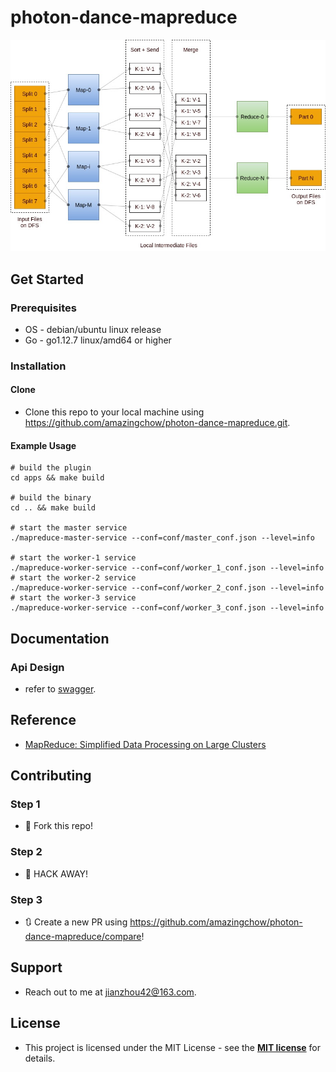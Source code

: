 # photon-dance-mapreduce

![mapreduce](doc/mr.jpg)

## Get Started

### Prerequisites

* OS - debian/ubuntu linux release
* Go - go1.12.7 linux/amd64 or higher

### Installation

#### Clone

* Clone this repo to your local machine using https://github.com/amazingchow/photon-dance-mapreduce.git.

#### Example Usage

```shell
# build the plugin
cd apps && make build

# build the binary
cd .. && make build

# start the master service
./mapreduce-master-service --conf=conf/master_conf.json --level=info

# start the worker-1 service
./mapreduce-worker-service --conf=conf/worker_1_conf.json --level=info
# start the worker-2 service
./mapreduce-worker-service --conf=conf/worker_2_conf.json --level=info
# start the worker-3 service
./mapreduce-worker-service --conf=conf/worker_3_conf.json --level=info
```

## Documentation

### Api Design

* refer to [swagger](pb/mapreduce.swagger.json).

## Reference

* [MapReduce: Simplified Data Processing on Large Clusters](https://static.googleusercontent.com/media/research.google.com/en//archive/mapreduce-osdi04.pdf)

## Contributing

### Step 1

* 🍴 Fork this repo!

### Step 2

* 🔨 HACK AWAY!

### Step 3

* 🔃 Create a new PR using https://github.com/amazingchow/photon-dance-mapreduce/compare!

## Support

* Reach out to me at <jianzhou42@163.com>.

## License

* This project is licensed under the MIT License - see the **[MIT license](http://opensource.org/licenses/mit-license.php)** for details.

